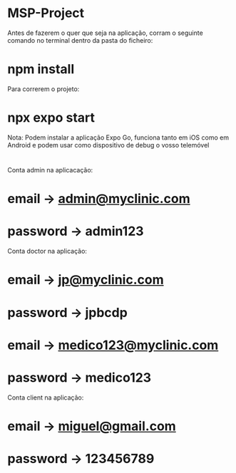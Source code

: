# MSP-Project

Antes de fazerem o quer que seja na aplicação, corram o seguinte comando no terminal dentro da pasta do ficheiro:

# npm install

Para correrem o projeto:

# npx expo start

Nota: Podem instalar a aplicação Expo Go, funciona tanto em iOS como em Android e podem usar como dispositivo de debug o vosso telemóvel

# #######################################################################################################################

Conta admin na aplicacação:

# email -> admin@myclinic.com
# password -> admin123

Conta doctor na aplicação:

# email -> jp@myclinic.com
# password -> jpbcdp

# email -> medico123@myclinic.com
# password -> medico123

Conta client na aplicação: 

# email -> miguel@gmail.com
# password -> 123456789